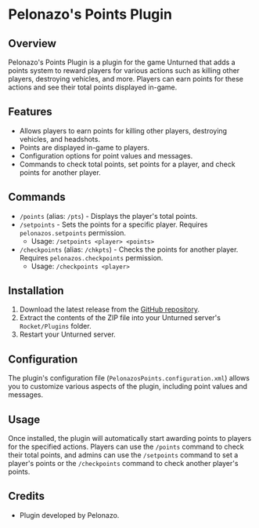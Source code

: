 # Pelonazo's Points Plugin

## Overview
Pelonazo's Points Plugin is a plugin for the game Unturned that adds a points system to reward players for various actions such as killing other players, destroying vehicles, and more. Players can earn points for these actions and see their total points displayed in-game.

## Features
- Allows players to earn points for killing other players, destroying vehicles, and headshots.
- Points are displayed in-game to players.
- Configuration options for point values and messages.
- Commands to check total points, set points for a player, and check points for another player.

## Commands
- `/points` (alias: `/pts`) - Displays the player's total points.
- `/setpoints` - Sets the points for a specific player. Requires `pelonazos.setpoints` permission.
  - Usage: `/setpoints <player> <points>`
- `/checkpoints` (alias: `/chkpts`) - Checks the points for another player. Requires `pelonazos.checkpoints` permission.
  - Usage: `/checkpoints <player>`

## Installation
1. Download the latest release from the [GitHub repository]([https://github.com/your/repository](https://github.com/Pelonazo/Pelonazos-Points)).
2. Extract the contents of the ZIP file into your Unturned server's `Rocket/Plugins` folder.
3. Restart your Unturned server.

## Configuration
The plugin's configuration file (`PelonazosPoints.configuration.xml`) allows you to customize various aspects of the plugin, including point values and messages.

## Usage
Once installed, the plugin will automatically start awarding points to players for the specified actions. Players can use the `/points` command to check their total points, and admins can use the `/setpoints` command to set a player's points or the `/checkpoints` command to check another player's points.

## Credits
- Plugin developed by Pelonazo.
